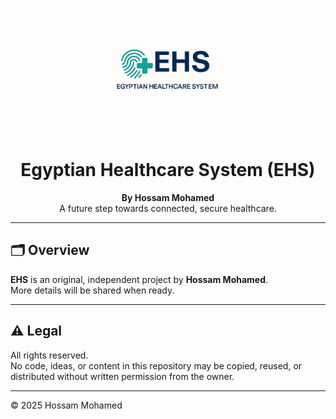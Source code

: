 <p align="center">
  <img src="./EHS_Logo_last.png" alt="EHS Logo" width="200"/>
</p>

<h1 align="center">Egyptian Healthcare System (EHS)</h1>

<p align="center">
  <strong>By Hossam Mohamed</strong><br/>
  A future step towards connected, secure healthcare.
</p>

---

## 🗂️ Overview

**EHS** is an original, independent project by **Hossam Mohamed**.  
More details will be shared when ready.

---

## ⚠️ Legal

All rights reserved.  
No code, ideas, or content in this repository may be copied, reused, or distributed without written permission from the owner.

---

© 2025 Hossam Mohamed

